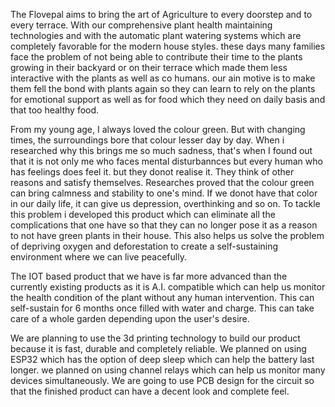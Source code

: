 The Flovepal aims to bring the art of Agriculture to every doorstep and to every terrace. With our comprehensive plant health maintaining technologies and with the automatic plant watering systems which are completely favorable for the modern house styles. these days many families face the problem of not being able to contribute their time to the plants growing in their backyard or on their terrace which made them less interactive with the plants as well as co humans. our ain motive is to make them fell the bond with plants again so they can learn to rely on the plants for emotional support as well as for food which they need on daily basis and that too healthy food.

From my young age, I always loved the colour green. But with changing times, the surroundings bore that colour lesser day by day. When i researched why this brings me so much sadness, that's when I found out that it is not only me who faces mental disturbannces but every human who has feelings does feel it. but they donot realise it. They think of other reasons and satisfy themselves. Researches proved that the colour green can bring calmness and stability to one's mind. If we donot have that color in our daily life, it can give us depression, overthinking and so on. To tackle this problem i developed this product which can eliminate all the complications that one have so that they can no longer pose it as a reason to not have green plants in their house. This also helps us solve the problem of depriving oxygen and deforestation to create a self-sustaining environment where we can live peacefully.

The IOT based product that we have is far more advanced than the currently existing products as it is A.I. compatible which can help us monitor the health condition of the plant without any human intervention. This can self-sustain for 6 months once filled with water and charge. This can take care of a whole garden depending upon the user's desire.

We are planning to use the 3d printing technology to build our product because it is fast, durable and completely reliable. We planned on using ESP32 which has the option of deep sleep which can help the battery last longer. we planned on using channel relays which can help us monitor many devices simultaneously. 
We are going to use PCB design for the circuit so that the finished product can have a decent look and complete feel.
